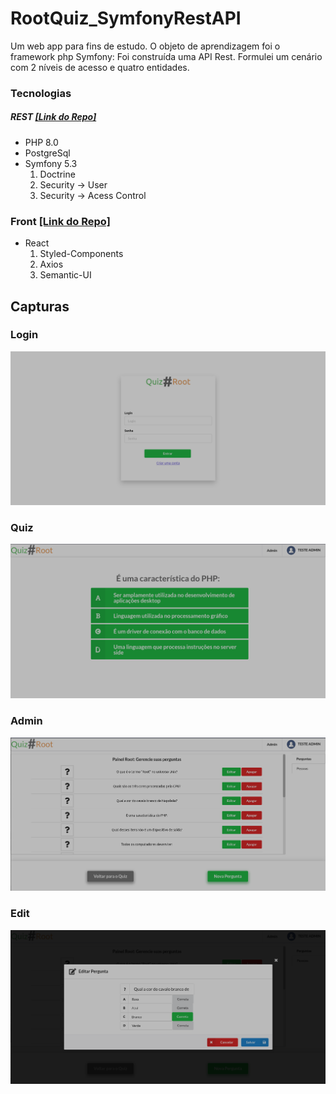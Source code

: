 # RootQuiz_SymfonyRestAPI
Um web app para fins de estudo. O objeto de aprendizagem foi o framework php Symfony: Foi construída uma API Rest. Formulei um cenário com 2 níveis de acesso e quatro entidades.

### Tecnologias
##### REST [[Link do Repo]](https://github.com/gabrielroot/RootQuiz_SymfonyRestAPI)
- PHP 8.0
- PostgreSql
- Symfony 5.3
    1. Doctrine
    2. Security -> User
    3. Security -> Acess Control

	
### Front [[Link do Repo]](https://github.com/gabrielroot/RootQuiz_RactFront)
- React
    1. Styled-Components
    2. Axios
    3. Semantic-UI

## Capturas
### Login
![Login](login.png "Login")
### Quiz
![quiz](quiz.png "Quiz")
### Admin
![Admin](admin.png "Admin")
### Edit
![edit](edit.png "Edit")
